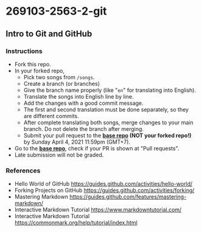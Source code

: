 # 269103-2563-2-git

## Intro to Git and GitHub
### Instructions
* Fork this repo.
* In your forked repo,
  * Pick two songs from `/songs`.
  * Create a branch (or branches)
  * Give the branch name properly (like "`en`" for translating into English).
  * Translate the songs into English line by line.
  * Add the changes with a good commit message.
  * The first and second translation must be done separately, so they are different commits.
  * After complete translating both songs, merge changes to your main branch. Do not delete the branch after merging.
  * Submit your pull request to the __[base repo](https://github.com/navadon/269103-2563-2-git) (NOT your forked repo!)__ by Sunday April 4, 2021 11:59pm (GMT+7).
* Go to the __[base repo](https://github.com/navadon/269103-2563-2-git)__, check if your PR is shown at "Pull requests".
* Late submission will not be graded.

### References
* Hello World of GitHub https://guides.github.com/activities/hello-world/
* Forking Projects on GitHub https://guides.github.com/activities/forking/
* Mastering Markdown https://guides.github.com/features/mastering-markdown/
* Interactive Markdown Tutorial https://www.markdowntutorial.com/
* Interactive Markdown Tutorial https://commonmark.org/help/tutorial/index.html
